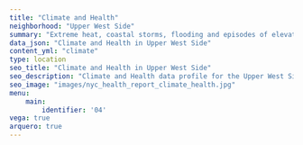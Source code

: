 ```yaml
---
title: "Climate and Health"
neighborhood: "Upper West Side"
summary: "Extreme heat, coastal storms, flooding and episodes of elevated ozone are climate-related hazards that may increase with climate change and have important public health impacts in New York City. Extreme weather can cause power outages, which also threaten public health. This report provides neighborhood indicators of climate-related hazards, vulnerability and health impacts."
data_json: "Climate and Health in Upper West Side"
content_yml: "climate"
type: location
seo_title: "Climate and Health in Upper West Side"
seo_description: "Climate and Health data profile for the Upper West Side neighborhood of NYC."
seo_image: "images/nyc_health_report_climate_health.jpg"
menu:
    main:
        identifier: '04'
vega: true
arquero: true
---
```

